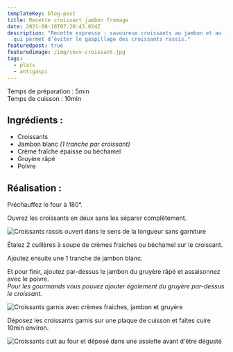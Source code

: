 ```yaml
---
templateKey: blog-post
title: Recette croissant jambon fromage
date: 2021-08-10T07:20:43.024Z
description: "Recette expresse : savoureux croissants au jambon et au fromage
  qui permet d’éviter le gaspillage des croissants rassis."
featuredpost: true
featuredimage: /img/couv-croissant.jpg
tags:
  - plats
  - antigaspi
---
```

Temps de préparation : 5min\
Temps de cuisson : 10min

## Ingrédients :

* Croissants
* Jambon blanc *(1 tranche par croissant)*
* Crème fraîche épaisse ou béchamel
* Gruyère râpé
* Poivre 

## Réalisation :

Préchauffez le four à 180°.

Ouvrez les croissants en deux sans les séparer complètement.

![Croissants rassis ouvert dans le sens de la longueur sans garniture ](/img/croissant.jpg "Croissants sans garniture ")

Étalez 2 cuillères à soupe de crèmes fraiches ou béchamel sur le croissant.

Ajoutez ensuite une 1 tranche de jambon blanc.

Et pour finir, ajoutez par-dessus le jambon du gruyère râpé et assaisonnez avec le poivre.\
*Pour les gourmands vous pouvez ajouter également du gruyère par-dessus le croissant.*

![Croissants garnis avec crèmes fraiches, jambon et gruyère](/img/croisant-garnie.jpg "Croissants garnis")

Déposez les croissants garnis sur une plaque de cuisson et faites cuire 10min environ.

![Croissants cuit au four et déposé dans une assiette avant d'être dégusté](/img/croissant-cuit.jpg "Croissants cuit ")